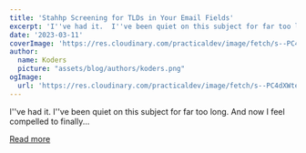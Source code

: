 ```yaml
---
title: 'Stahhp Screening for TLDs in Your Email Fields'
excerpt: 'I''ve had it.  I''ve been quiet on this subject for far too long.  And now I feel compelled to finally...'
date: '2023-03-11'
coverImage: 'https://res.cloudinary.com/practicaldev/image/fetch/s--PC4dXWte--/c_imagga_scale,f_auto,fl_progressive,h_420,q_auto,w_1000/https://dev-to-uploads.s3.amazonaws.com/uploads/articles/5w5l32n9gyfncbqy1d68.jpg'
author:
  name: Koders
  picture: "assets/blog/authors/koders.png"
ogImage:
  url: 'https://res.cloudinary.com/practicaldev/image/fetch/s--PC4dXWte--/c_imagga_scale,f_auto,fl_progressive,h_420,q_auto,w_1000/https://dev-to-uploads.s3.amazonaws.com/uploads/articles/5w5l32n9gyfncbqy1d68.jpg'
---
```


I''ve had it.  I''ve been quiet on this subject for far too long.  And now I feel compelled to finally...

[Read more](https://dev.to/bytebodger/stahhp-screening-for-tlds-in-your-email-fields-585l)
